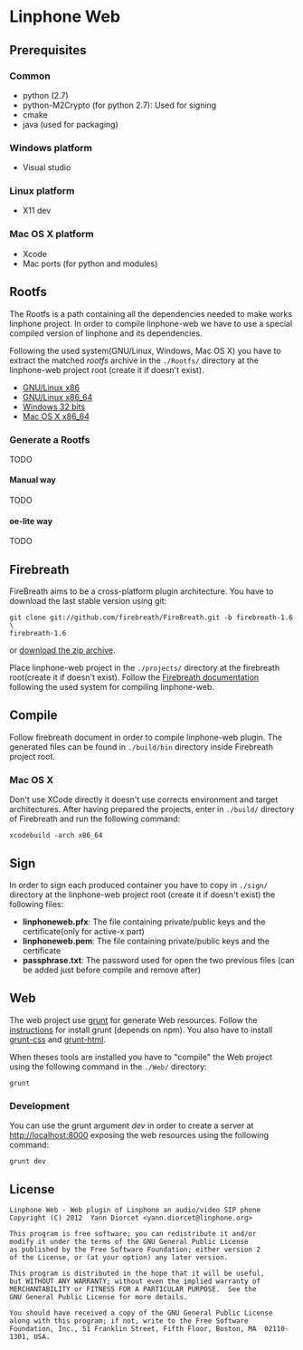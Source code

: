 Linphone Web
============

Prerequisites
-------------

### Common
* python (2.7)
* python-M2Crypto (for python 2.7): Used for signing
* cmake
* java (used for packaging)

### Windows platform
* Visual studio

### Linux platform
* X11 dev

### Mac OS X platform
* Xcode
* Mac ports (for python and modules)

Rootfs
------
The Rootfs is a path containing all the dependencies needed to make works 
linphone project. In order to compile linphone-web we have to use a special
compiled version of linphone and its dependencies.

Following the used system(GNU/Linux, Windows, Mac OS X) you have to extract the
matched *rootfs* archive in the `./Rootfs/` directory at the linphone-web
project root (create it if doesn't exist).

* [GNU/Linux x86](http://www.linphone.org/rootfs/linphone-rootfs-linphone-webplugin-linux-x86.tar.gz)
* [GNU/Linux x86_64](http://www.linphone.org/rootfs/linphone-rootfs-linphone-webplugin-linux-x86_64.tar.gz)
* [Windows 32 bits](http://www.linphone.org/rootfs/linphone-rootfs-linphone-webplugin-windows.tar.gz)
* [Mac OS X x86_64](http://www.linphone.org/rootfs/linphone-rootfs-linphone-webplugin-darwin.tar.gz)


### Generate a Rootfs
TODO
#### Manual way
TODO
#### oe-lite way
TODO


Firebreath
----------
FireBreath aims to be a cross-platform plugin architecture. You have to
download the last stable version using git:

    git clone git://github.com/firebreath/FireBreath.git -b firebreath-1.6 \
    firebreath-1.6

or [download the zip archive](https://github.com/firebreath/FireBreath/zipball/firebreath-1.6).

Place linphone-web project in the `./projects/` directory at the firebreath
root(create it if doesn't exist). Follow the [Firebreath documentation](http://www.firebreath.org/display/documentation/Building+FireBreath+Plugins)
following the used system for compiling linphone-web.


Compile
-------
Follow firebreath document in order to compile linphone-web plugin. 
The generated files can be found in `./build/bin` directory inside
Firebreath project root. 

### Mac OS X
Don't use XCode directly it doesn't use corrects environment and target 
architectures. After having prepared the projects, enter in `./build/`
directory of Firebreath and run the following command:

    xcodebuild -arch x86_64


Sign
---
In order to sign each produced container you have to copy in `./sign/` 
directory at the linphone-web project root (create it if doesn't exist) the 
following files:

* **linphoneweb.pfx**: The file containing private/public keys and the 
certificate(only for active-x part)
* **linphoneweb.pem**: The file containing private/public keys and the 
certificate
* **passphrase.txt**: The password used for open the two previous files 
(can be added just before compile and remove after)


Web
---
The web project use [grunt](http://gruntjs.com/) for generate Web resources.
Follow the [instructions](https://github.com/gruntjs/grunt) for install grunt
(depends on npm). You also have to install
[grunt-css](https://github.com/jzaefferer/grunt-css) and
[grunt-html](https://github.com/jzaefferer/grunt-html).

When theses tools are installed you have to "compile" the Web project using
the following command in the `./Web/` directory:

    grunt


### Development
You can use the grunt argument *dev* in order to create a server at
[http://localhost:8000](http://localhost:8000) exposing the web resources
using the following command:

    grunt dev


License
-------

	Linphone Web - Web plugin of Linphone an audio/video SIP phone
	Copyright (C) 2012  Yann Diorcet <yann.diorcet@linphone.org>	
	
	This program is free software; you can redistribute it and/or
	modify it under the terms of the GNU General Public License
	as published by the Free Software Foundation; either version 2
	of the License, or (at your option) any later version.

	This program is distributed in the hope that it will be useful,
	but WITHOUT ANY WARRANTY; without even the implied warranty of
	MERCHANTABILITY or FITNESS FOR A PARTICULAR PURPOSE.  See the
	GNU General Public License for more details.
	
	You should have received a copy of the GNU General Public License
	along with this program; if not, write to the Free Software
	Foundation, Inc., 51 Franklin Street, Fifth Floor, Boston, MA  02110-1301, USA.
